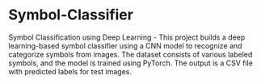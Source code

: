 # Symbol-Classifier
Symbol Classification using Deep Learning  - This project builds a deep learning-based symbol classifier using a CNN model to recognize and categorize symbols from images. The dataset consists of various labeled symbols, and the model is trained using PyTorch. The output is a CSV file with predicted labels for test images.
